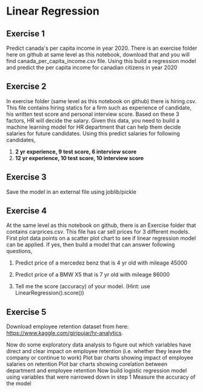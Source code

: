 # Linear Regression

## Exercise 1

Predict canada's per capita income in year 2020. There is an exercise folder here on github at same level as this notebook, download that and you will find canada_per_capita_income.csv file. Using this build a regression model and predict the per capita income for canadian citizens in year 2020

## Exercise 2

In exercise folder (same level as this notebook on github) there is hiring.csv. This file contains hiring statics for a firm such as experience of candidate, his written test score and personal interview score. Based on these 3 factors, HR will decide the salary. Given this data, you need to build a machine learning model for HR department that can help them decide salaries for future candidates. Using this predict salaries for following candidates,

1. **2 yr experience, 9 test score, 6 interview score**
2. **12 yr experience, 10 test score, 10 interview score**

## Exercise 3

Save the model in an external file using joblib/pickle

## Exercise 4

At the same level as this notebook on github, there is an Exercise folder that contains carprices.csv. This file has car sell prices for 3 different models. First plot data points on a scatter plot chart to see if linear regression model can be applied. If yes, then build a model that can answer following questions,

1) Predict price of a mercedez benz that is 4 yr old with mileage 45000

2) Predict price of a BMW X5 that is 7 yr old with mileage 86000

3) Tell me the score (accuracy) of your model. (Hint: use LinearRegression().score())

## Exercise 5

Download employee retention dataset from here: <https://www.kaggle.com/giripujar/hr-analytics>.

Now do some exploratory data analysis to figure out which variables have direct and clear impact on employee retention (i.e. whether they leave the company or continue to work)
Plot bar charts showing impact of employee salaries on retention
Plot bar charts showing corelation between department and employee retention
Now build logistic regression model using variables that were narrowed down in step 1
Measure the accuracy of the model
